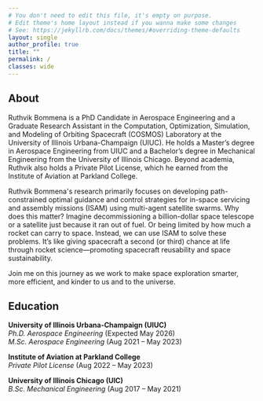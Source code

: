 ```yaml
---
# You don't need to edit this file, it's empty on purpose.
# Edit theme's home layout instead if you wanna make some changes
# See: https://jekyllrb.com/docs/themes/#overriding-theme-defaults
layout: single
author_profile: true
title: ""
permalink: /
classes: wide
---
```



## About

Ruthvik Bommena is a PhD Candidate in Aerospace Engineering and a Graduate Research Assistant in the Computation, Optimization, Simulation, and Modeling of Orbiting Spacecraft (COSMOS) Laboratory at the University of Illinois Urbana-Champaign (UIUC). He holds a Master’s degree in Aerospace Engineering from UIUC and a Bachelor’s degree in Mechanical Engineering from the University of Illinois Chicago. Beyond academia, Ruthvik also holds a Private Pilot License, which he earned from the Institute of Aviation at Parkland College.

Ruthvik Bommena's research primarily focuses on developing path-constrained optimal guidance and control strategies for in-space servicing and assembly missions (ISAM) using multi-agent satellite swarms. Why does this matter? Imagine decommissioning a billion-dollar space telescope or a satellite just because it ran out of fuel. Or being limited by how much a rocket can carry to space. Instead, we can use ISAM to solve these problems. It’s like giving spacecraft a second (or third) chance at life through rocket science—promoting spacecraft reusability and space sustainability.

Join me on this journey as we work to make space exploration smarter, more efficient, and kinder to us and to the universe. 

## Education

**University of Illinois Urbana-Champaign (UIUC)**  
*Ph.D. Aerospace Engineering* (Expected May 2026)  
*M.Sc. Aerospace Engineering* (Aug 2021 – May 2023)

**Institute of Aviation at Parkland College**  
*Private Pilot License* (Aug 2022 – May 2023)

**University of Illinois Chicago (UIC)**  
*B.Sc. Mechanical Engineering* (Aug 2017 – May 2021)
